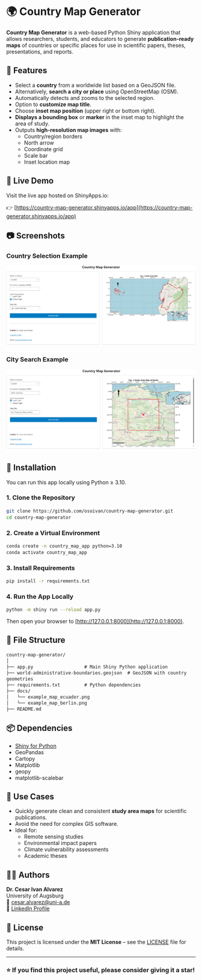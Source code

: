 # 🌍 Country Map Generator

**Country Map Generator** is a web-based Python Shiny application that allows researchers, students, and educators to generate **publication-ready maps** of countries or specific places for use in scientific papers, theses, presentations, and reports.

## 🧭 Features

- Select a **country** from a worldwide list based on a GeoJSON file.
- Alternatively, **search a city or place** using OpenStreetMap (OSM).
- Automatically detects and zooms to the selected region.
- Option to **customize map title**.
- Choose **inset map position** (upper right or bottom right).
- **Displays a bounding box** or **marker** in the inset map to highlight the area of study.
- Outputs **high-resolution map images** with:
  - Country/region borders
  - North arrow
  - Coordinate grid
  - Scale bar
  - Inset location map

## 🚀 Live Demo

Visit the live app hosted on ShinyApps.io:

👉 [https://country-map-generator.shinyapps.io/app](https://country-map-generator.shinyapps.io/app)

## 📷 Screenshots

### Country Selection Example
![Ecuador map](docs/example_map_ecuador.png)

### City Search Example
![Berlin map](docs/example_map_berlin.png)

## 🔧 Installation

You can run this app locally using Python ≥ 3.10.

### 1. Clone the Repository

```bash
git clone https://github.com/osoivan/country-map-generator.git
cd country-map-generator
```

### 2. Create a Virtual Environment

```bash
conda create -n country_map_app python=3.10
conda activate country_map_app
```

### 3. Install Requirements

```bash
pip install -r requirements.txt
```

### 4. Run the App Locally

```bash
python -m shiny run --reload app.py
```

Then open your browser to [http://127.0.0.1:8000](http://127.0.0.1:8000).

## 📁 File Structure

```
country-map-generator/
│
├── app.py                   # Main Shiny Python application
├── world-administrative-boundaries.geojson  # GeoJSON with country geometries
├── requirements.txt         # Python dependencies
├── docs/
│   └── example_map_ecuador.png
│   └── example_map_berlin.png
├── README.md
```

## 📦 Dependencies

- [Shiny for Python](https://shiny.posit.co/py/)
- GeoPandas
- Cartopy
- Matplotlib
- geopy
- matplotlib-scalebar

## 🧠 Use Cases

- Quickly generate clean and consistent **study area maps** for scientific publications.
- Avoid the need for complex GIS software.
- Ideal for:
  - Remote sensing studies
  - Environmental impact papers
  - Climate vulnerability assessments
  - Academic theses

## 👨‍💻 Authors

**Dr. Cesar Ivan Alvarez**  
University of Augsburg  
📧 cesar.alvarez@uni-a.de  
🔗 [LinkedIn Profile](https://www.linkedin.com/in/cesar-ivan-alvarez-0847253a/)

## 📄 License

This project is licensed under the **MIT License** – see the [LICENSE](LICENSE) file for details.

---

### ⭐️ If you find this project useful, please consider giving it a star!

